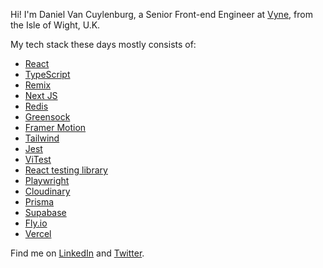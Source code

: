 

Hi! I'm Daniel Van Cuylenburg, a Senior Front-end Engineer at [Vyne](https://payvyne.com), from the Isle of Wight, U.K. 

My tech stack these days mostly consists of: 
- [React](https://reactjs.org/)
- [TypeScript](https://www.typescriptlang.org/)
- [Remix](https://remix.run)
- [Next JS](https://nextjs.org/)
- [Redis](https://redis.io/)
- [Greensock](https://greensock.com/)
- [Framer Motion](https://www.framer.com/motion/)
- [Tailwind](https://tailwindcss.com/)
- [Jest](https://jestjs.io/)
- [ViTest](https://vitest.dev/)
- [React testing library](https://testing-library.com/docs/react-testing-library) 
- [Playwright](https://playwright.dev/)
- [Cloudinary](https://cloudinary.com/)
- [Prisma](https://www.prisma.io/)
- [Supabase](https://supabase.com)
- [Fly.io](https://fly.io/)
- [Vercel](https://vercel.com/)

Find me on [LinkedIn](https://www.linkedin.com/in/danielvanc/) and [Twitter](https://www.twitter.com/danielvanc).

